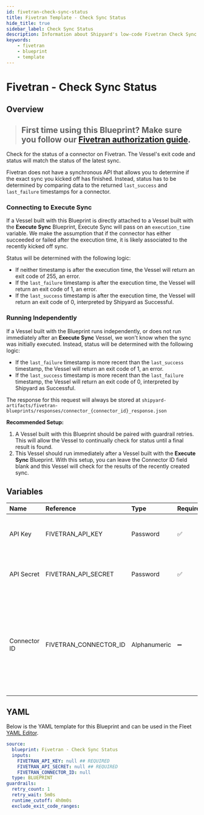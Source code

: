 ```yaml
---
id: fivetran-check-sync-status
title: Fivetran Template - Check Sync Status
hide_title: true
sidebar_label: Check Sync Status
description: Information about Shipyard's low-code Fivetran Check Sync Status blueprint. Check the status of a specific Fivetran connector run and return with the final status.
keywords:
    - fivetran
    - blueprint
    - template
---
```


# Fivetran - Check Sync Status

## Overview

> ## **First time using this Blueprint? Make sure you follow our [Fivetran authorization guide](https://www.shipyardapp.com/docs/blueprint-library/fivetran/fivetran-authorization/)**.

Check for the status of a connector on Fivetran. The Vessel's exit code and status will match the status of the latest sync.

Fivetran does not have a synchronous API that allows you to determine if the exact sync you kicked off has finished. Instead, status has to be determined by comparing data to the returned `last_success` and `last_failure` timestamps for a connector. 

### Connecting to Execute Sync
If a Vessel built with this Blueprint is directly attached to a Vessel built with the **Execute Sync** Blueprint, Execute Sync will pass on an `execution_time` variable. We make the assumption that if the connector has either succeeded or failed after the execution time, it is likely associated to the recently kicked off sync. 

Status will be determined with the following logic:

- If neither timestamp is after the execution time, the Vessel will return an exit code of 255, an error.
- If the `last_failure` timestamp is after the execution time, the Vessel will return an exit code of 1, an error.
- If the `last_success` timestamp is after the execution time, the Vessel will return an exit code of 0, interpreted by Shipyard as Successful.

### Running Independently
If a Vessel built with the Blueprint runs independently, or does not run immediately after an **Execute Sync** Vessel, we won't know when the sync was initially executed. Instead, status will be determined with the following logic:

- If the `last_failure` timestamp is more recent than the `last_success` timestamp, the Vessel will return an exit code of 1, an error.
- If the `last_success` timestamp is more recent than the `last_failure` timestamp, the Vessel will return an exit code of 0, interpreted by Shipyard as Successful. 

The response for this request will always be stored at `shipyard-artifacts/fivetran-blueprints/responses/connector_{connector_id}_response.json`

**Recommended Setup:**

1. A Vessel built with this Blueprint should be paired with guardrail retries. This will allow the Vessel to continually check for status until a final result is found.
2. This Vessel should run immediately after a Vessel built with the **Execute Sync** Blueprint. With this setup, you can leave the Connector ID field blank and this Vessel will check for the results of the recently created sync.



## Variables

| Name | Reference | Type | Required | Default | Options | Description |
|:---|:---|:---|:---|:---|:---|:---|
| API Key | FIVETRAN_API_KEY | Password | :white_check_mark: | - | - | Your account's unique API Key for Fivetran. |
| API Secret | FIVETRAN_API_SECRET | Password | :white_check_mark: | - | - | Your account's unique API Secret for Fivetran. |
| Connector ID | FIVETRAN_CONNECTOR_ID | Alphanumeric | :heavy_minus_sign: | - | - | The unique ID associated with a connector. This should be left blank if connected to an Execute Sync Blueprint. |


## YAML

Below is the YAML template for this Blueprint and can be used in the Fleet [YAML Editor](../../reference/fleets/yaml-editor.md).

```yaml
source:
  blueprint: Fivetran - Check Sync Status
  inputs:
    FIVETRAN_API_KEY: null ## REQUIRED
    FIVETRAN_API_SECRET: null ## REQUIRED
    FIVETRAN_CONNECTOR_ID: null 
  type: BLUEPRINT
guardrails:
  retry_count: 1
  retry_wait: 5m0s
  runtime_cutoff: 4h0m0s
  exclude_exit_code_ranges:
```
